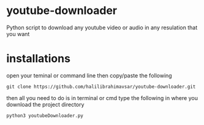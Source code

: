 # youtube-downloader
Python script to download any youtube video or audio in any resulation that you want

# installations
open your teminal or command line then copy/paste the following
```
git clone https://github.com/halilibrahimavsar/youtube-downloader.git
```

then all you need to do is in terminal or cmd type the following in where you download the project directory

```
python3 youtubeDownloader.py
```




